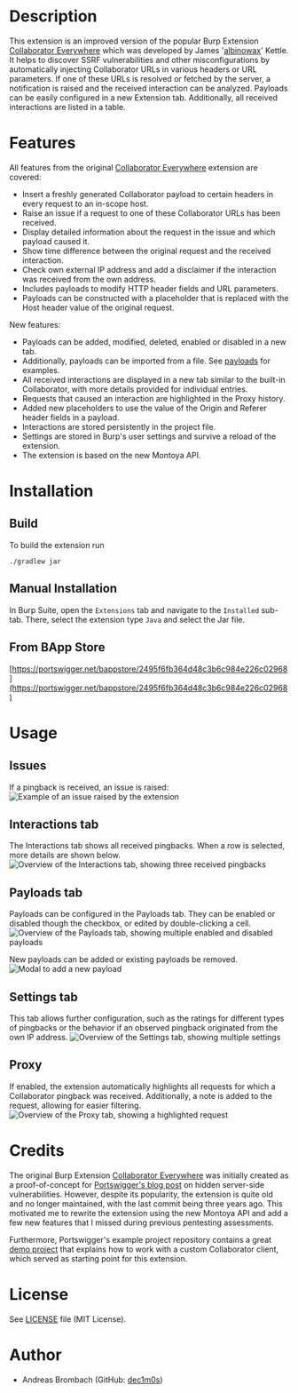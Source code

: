 # Description
This extension is an improved version of the popular Burp Extension [Collaborator Everywhere](https://github.com/portswigger/collaborator-everywhere) which was developed by James '[albinowax](https://github.com/albinowax)' Kettle. 
It helps to discover SSRF vulnerabilities and other misconfigurations by automatically injecting Collaborator URLs in various headers or URL parameters. 
If one of these URLs is resolved or fetched by the server, a notification is raised and the received interaction can be analyzed.
Payloads can be easily configured in a new Extension tab. Additionally, all received interactions are listed in a table. 

# Features
All features from the original [Collaborator Everywhere](https://github.com/portswigger/collaborator-everywhere) extension are covered:
- Insert a freshly generated Collaborator payload to certain headers in every request to an in-scope host.
- Raise an issue if a request to one of these Collaborator URLs has been received.
- Display detailed information about the request in the issue and which payload caused it.
- Show time difference between the original request and the received interaction.
- Check own external IP address and add a disclaimer if the interaction was received from the own address.
- Includes payloads to modify HTTP header fields and URL parameters.
- Payloads can be constructed with a placeholder that is replaced with the Host header value of the original request.

New features:
- Payloads can be added, modified, deleted, enabled or disabled in a new tab.
- Additionally, payloads can be imported from a file. See [payloads](payloads) for examples.
- All received interactions are displayed in a new tab similar to the built-in Collaborator, with more details provided for individual entries.
- Requests that caused an interaction are highlighted in the Proxy history.
- Added new placeholders to use the value of the Origin and Referer header fields in a payload.
- Interactions are stored persistently in the project file.
- Settings are stored in Burp's user settings and survive a reload of the extension.
- The extension is based on the new Montoya API.

# Installation

## Build
To build the extension run
```shell
./gradlew jar
```

## Manual Installation
In Burp Suite, open the `Extensions` tab and navigate to the `Installed` sub-tab. There, select the extension type `Java` and select the Jar file.

## From BApp Store
[https://portswigger.net/bappstore/2495f6fb364d48c3b6c984e226c02968](https://portswigger.net/bappstore/2495f6fb364d48c3b6c984e226c02968)

# Usage
## Issues
If a pingback is received, an issue is raised:
<picture>
    <source media="(prefers-color-scheme: dark)" srcset="images/issue_dark.png">
    <source media="(prefers-color-scheme: light)" srcset="images/issue_light.png">
    <img alt="Example of an issue raised by the extension" src="images/issue_light.png">
</picture>

## Interactions tab
The Interactions tab shows all received pingbacks. When a row is selected, more details are shown below.
<picture>
    <source media="(prefers-color-scheme: dark)" srcset="images/interactions_dark.png">
    <source media="(prefers-color-scheme: light)" srcset="images/interactions_light.png">
    <img alt="Overview of the Interactions tab, showing three received pingbacks" src="images/interactions_light.png">
</picture>

## Payloads tab
Payloads can be configured in the Payloads tab. They can be enabled or disabled though the checkbox, or edited by double-clicking a cell.
<picture>
    <source media="(prefers-color-scheme: dark)" srcset="images/payloads_dark.png">
    <source media="(prefers-color-scheme: light)" srcset="images/payloads_light.png">
    <img alt="Overview of the Payloads tab, showing multiple enabled and disabled payloads" src="images/payloads_light.png">
</picture>

New payloads can be added or existing payloads be removed.
<picture>
    <source media="(prefers-color-scheme: dark)" srcset="images/add_payload_dark.png">
    <source media="(prefers-color-scheme: light)" srcset="images/add_payload_light.png">
    <img alt="Modal to add a new payload" src="images/add_payload_light.png">
    </picture>

## Settings tab
This tab allows further configuration, such as the ratings for different types of pingbacks or the behavior if an observed pingback originated from the own IP address.
<picture>
    <source media="(prefers-color-scheme: dark)" srcset="images/settings_dark.png">
    <source media="(prefers-color-scheme: light)" srcset="images/settings_light.png">
    <img alt="Overview of the Settings tab, showing multiple settings" src="images/settings_light.png">
</picture>

## Proxy
If enabled, the extension automatically highlights all requests for which a Collaborator pingback was received. 
Additionally, a note is added to the request, allowing for easier filtering.
<picture>
    <source media="(prefers-color-scheme: dark)" srcset="images/proxy_dark.png">
    <source media="(prefers-color-scheme: light)" srcset="images/proxy_light.png">
    <img alt="Overview of the Proxy tab, showing a highlighted request" src="images/proxy_light.png">
</picture>

# Credits
The original Burp Extension [Collaborator Everywhere](https://github.com/portswigger/collaborator-everywhere) was initially created as a proof-of-concept for [Portswigger's blog post](https://portswigger.net/research/cracking-the-lens-targeting-https-hidden-attack-surface) on hidden server-side vulnerabilities. However, despite its popularity, the extension is quite old and no longer maintained, with the last commit being three years ago. This motivated me to rewrite the extension using the new Montoya API and add a few new features that I missed during previous pentesting assessments.

Furthermore, Portswigger's example project repository contains a great [demo project](https://github.com/PortSwigger/burp-extensions-montoya-api-examples/tree/main/collaborator) that explains how to work with a custom Collaborator client, which served as starting point for this extension.

# License
See [LICENSE](LICENSE) file (MIT License).

# Author
- Andreas Brombach (GitHub: [dec1m0s](https://github.com/dec1m0s))

